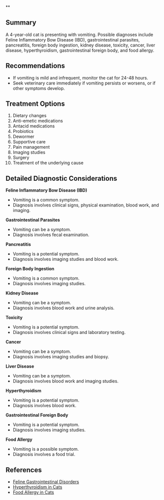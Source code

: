 **

## Summary

A 4-year-old cat is presenting with vomiting. Possible diagnoses include Feline Inflammatory Bow Disease (IBD), gastrointestinal parasites, pancreatitis, foreign body ingestion, kidney disease, toxicity, cancer, liver disease, hyperthyroidism, gastrointestinal foreign body, and food allergy.

## Recommendations

- If vomiting is mild and infrequent, monitor the cat for 24-48 hours.
- Seek veterinary care immediately if vomiting persists or worsens, or if other symptoms develop.

## Treatment Options

1. Dietary changes
2. Anti-emetic medications
3. Antacid medications
4. Probiotics
5. Dewormer
6. Supportive care
7. Pain management
8. Imaging studies
9. Surgery
10. Treatment of the underlying cause

## Detailed Diagnostic Considerations

**Feline Inflammatory Bow Disease (IBD)**
- Vomiting is a common symptom.
- Diagnosis involves clinical signs, physical examination, blood work, and imaging.

**Gastrointestinal Parasites**
- Vomiting can be a symptom.
- Diagnosis involves fecal examination.

**Pancreatitis**
- Vomiting is a potential symptom.
- Diagnosis involves imaging studies and blood work.

**Foreign Body Ingestion**
- Vomiting is a common symptom.
- Diagnosis involves imaging studies.

**Kidney Disease**
- Vomiting can be a symptom.
- Diagnosis involves blood work and urine analysis.

**Toxicity**
- Vomiting is a potential symptom.
- Diagnosis involves clinical signs and laboratory testing.

**Cancer**
- Vomiting can be a symptom.
- Diagnosis involves imaging studies and biopsy.

**Liver Disease**
- Vomiting can be a symptom.
- Diagnosis involves blood work and imaging studies.

**Hyperthyroidism**
- Vomiting is a potential symptom.
- Diagnosis involves blood work.

**Gastrointestinal Foreign Body**
- Vomiting is a potential symptom.
- Diagnosis involves imaging studies.

**Food Allergy**
- Vomiting is a possible symptom.
- Diagnosis involves a food trial.

## References

- [Feline Gastrointestinal Disorders](https://www.merckvetmanual.com/pet-health-information-magazine/feline-gastrointestinal-disorders)
- [Hyperthyroidism in Cats](https://vcahospitals.com/know-your-pet/hyperthyroidism-in-cats)
- [Food Allergy in Cats](https://www.akc.org/expert-advice/health/cat-food-allergy/)